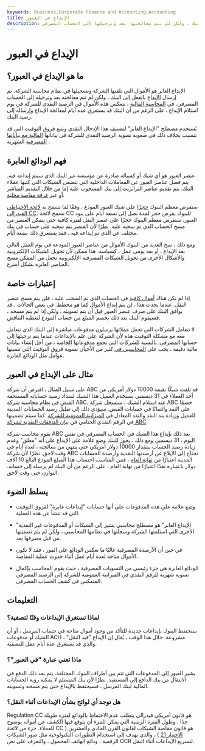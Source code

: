 ```yaml
---
keywords: Business,Corporate Finance and Accounting,Accounting
title: الإيداع في العبور
description: الإيداع الجاري هو الأموال التي استلمتها الشركة وأرسلتها إلى البنك ، ولكن لم تتم معالجتها بعد وترحيلها إلى الحساب المصرفي.
---
```


# الإيداع في العبور
## ما هو الإيداع في العبور؟

الإيداع العابر هو الأموال التي تلقتها الشركة وتسجيلها في نظام محاسبة الشركة. تم إرسال [الإيداع](/deposit) بالفعل إلى البنك ، ولكن لم تتم معالجته بعد وترحيله إلى الحساب المصرفي. في [المحاسبة المالية](/financialaccounting) ، تنعكس هذه الأموال في الرصيد النقدي للشركة في يوم استلام الإيداع ، على الرغم من أن البنك قد يستغرق عدة أيام لمعالجة الإيداع وإرساله إلى رصيد البنك.

يُستخدم مصطلح "الإيداع العابر" لتصنيف هذا الإدخال النقدي وتتبع فروق التوقيت التي قد تتسبب بخلاف ذلك في صعوبة تسوية الرصيد النقدي للشركة في بياناتها [المالية مع بياناتها](/financial-statements) [المصرفية](/bank-statement) الشهرية .

## فهم الودائع العابرة

عنصر العبور هو أي شيك أو كمبيالة صادرة عن مؤسسة غير البنك الذي سيتم إيداعه فيه. يتم فصل عناصر العبور عن المعاملات الداخلية التي تتضمن الشيكات التي كتبها عملاء البنك. يتم تقديم عناصر الترانزيت إلى بنك المسحوب عليه إما من خلال التقديم المباشر أو عبر [غرفة مقاصة محلية](/clearinghouse).

ستفرض معظم البنوك [حجزًا](/hold) على شيك العبور المودع ، وفقًا لما تسمح به [لائحة الاحتياطي الفيدرالي CC](/regulation-cc). تسمح لائحة CC للبنوك بفرض حجز لمدة تصل إلى تسعة أيام على بنود العبور. ستفرض معظم البنوك حجزًا على عنصر النقل لفترة كافية حتى يتمكن العنصر من مسح الحساب الذي تم سحبه عليه. نظرًا لأن العنصر يتم سحبه على حساب في بنك مختلف عن الذي تم إيداعه فيه ، فقد يستغرق ذلك بضعة أيام.

ومع ذلك ، تتيح العديد من البنوك الأموال من عناصر العبور المودعة في يوم العمل التالي بعد الإيداع ، أو بعد يومي عمل ، كسياسة. هذا ممكن لأن تحويل الشيكات الإلكترونية والأشكال الأخرى من تحويل الشيكات المصرفية الإلكترونية تجعل من الممكن مسح العناصر العابرة بشكل أسرع.

## إعتبارات خاصة

إذا لم تكن هناك [أموال كافية](/nsf) في الحساب الذي تم السحب عليه ، فلن يتم مسح عنصر النقل. عندما يحدث هذا ، لن يتم إيداع الأموال كما هو مخطط. في بعض الحالات ، قد يوافق البنك على صرف عنصر العبور قبل أن يتم تسويته ، ولكن إذا لم يتم مسحه ، فسيقوم البنك بعد ذلك بخصم المبلغ من حساب المودع لتغطية التناقض.

لا تتعامل الشركات التي تجعل عملائها يرسلون مدفوعات مباشرة إلى البنك الذي تتعامل معه مع مشكلة التوقيت هذه لأن الشركة على علم بالإيداعات عندما يتم ترحيلها إلى حسابها المصرفي. بالنسبة للشركات التي تجمع مدفوعاتها الخاصة ، من أجل إنشاء بيانات مالية دقيقة ، يجب على [المحاسبين في](/accountant) كثير من الأحيان تسوية فروق التوقيت التي تسببها عوامل مثل الودائع العابرة.

## مثال على الإيداع في العبور

على سبيل المثال ، افترض أن شركة ABC قد تلقت شيكًا بقيمة 10000 دولار أمريكي من أحد العملاء في 31 ديسمبر. يستخدم العميل هذا الشيك لسداد رصيد حساباته المستحقة القبض في نظام محاسبة شركة ABC. عند استلام الشيك ، ستسجل شركة ABC خصمًا على النقد وائتمانًا في حسابات القبض. سيؤدي ذلك إلى تقليل رصيد الحسابات المدينة للعميل وزيادة بند النقد والنقد المعادل في [الميزانية العمومية للشركة](/balancesheet). كما سيتم تضمينها في الرقم النقدي الختامي في [بيان التدفقات النقدية لشركة ABC](/cashflowstatement).

يقوم محاسب شركة ABC بعد ذلك بإيداع هذا الشيك في الحساب المصرفي في نفس اليوم ، 31 ديسمبر. ومع ذلك ، يجوز للبنك وضع علامة على الإيداع على أنه "معلق" وعدم زيادة رصيد الحساب بمقدار 10000 دولار أمريكي حتى ينتهي من معالجته ، لعدة أيام في وقت لاحق. نظرًا لأن شركة ABC تحتاج إلى الإبلاغ عن أرصدتها النقدية وأرصدة الحسابات المدينة اعتبارًا من [نهاية العام](/fiscalyearend) ، فمن المناسب احتساب هذا المبلغ المودع البالغ 10 آلاف دولار باعتباره نقدًا اعتبارًا من نهاية العام ، على الرغم من أن البنك لم يرسله إلى حسابه. التوازن حتى وقت لاحق.

## يسلط الضوء

- وضع علامة على هذه المدفوعات على أنها حسابات "إيداعات عابرة" لفروق التوقيت التي قد تنشأ عن هذه العملية.

- "الإيداع العابر" هو مصطلح محاسبي يشير إلى الشيكات أو المدفوعات غير النقدية الأخرى التي استلمتها الشركة وسجلتها في نظامها المحاسبي ، ولكن لم يتم تصفيتها من قبل مصرفها بعد.

- في حين أن الأرصدة المصرفية غالبًا ما تعكس الودائع على الفور ، فقد لا تكون الأموال متاحة لعدة أيام عمل أثناء حدوث عملية المقاصة.

- الودائع العابرة هي جزء رئيسي من التسويات المصرفية ، حيث يقوم المحاسب بإكمال تسوية شهرية للرقم النقدي في الميزانية العمومية للشركة إلى الرصيد المصرفي المنعكس في كشف الحساب المصرفي.

## التعليمات

### لماذا تستغرق الإيداعات وقتًا لتصفية؟

ستحتفظ البنوك بإيداعات جديدة للتأكد من وجود أموال متاحة في حساب المرسل ، أو أن الشيك أو مدفوعات ACH مشروعة. خلال هذا الوقت ، يُقال إن الإيداع "قيد النقل" ، والذي قد يستغرق عدة أيام عمل للتصفية.

### ماذا تعني عبارة "في العبور"؟

يشير العبور إلى المدفوعات التي تتم بين أطراف البنوك المختلفة. يتم بعد ذلك الدفع في الانتقال من بنك الدافع إلى المستفيد. نظرًا لأن بنك المستلم لا يمكنه رؤية الحسابات المالية لبنك المرسل ، فسيحتفظ بالإيداع حتى يتم مسحه وتسويته.

### هل توجد أي لوائح بشأن الإيداعات أثناء النقل؟

Regulation CC هو قانون أمريكي فيدرالي يتطلب عدم الاحتفاظ بالودائع لفترة طويلة جدًا ، وطول الفترة الزمنية التي يمكن للمرء أن يتوقع فيها الكشف عن أمواله بوضوح للعملاء. جزء من لائحة CC هو قانون مقاصة الشيكات لقانون القرن الحادي والعشرين ( [الاختيار 21](/check_21) ) ، والذي يهدف إلى استخدام التطورات التكنولوجية مثل صور الشيكات الرقمية ، ودائع الهاتف المحمول ، والتعرف على نص OCR لتسريع الإيداعات أثناء النقل.

